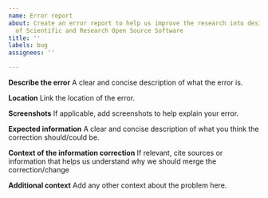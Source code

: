 ```yaml
---
name: Error report
about: Create an error report to help us improve the research into design and usability
  of Scientific and Research Open Source Software
title: ''
labels: bug
assignees: ''

---
```


**Describe the error**
A clear and concise description of what the error is.

**Location**
Link the location of the error.

**Screenshots**
If applicable, add screenshots to help explain your error.

**Expected information**
A clear and concise description of what you think the correction should/could be.

**Context of the information correction**
 If relevant, cite sources or information that helps us understand why we should merge the correction/change

**Additional context**
Add any other context about the problem here.
